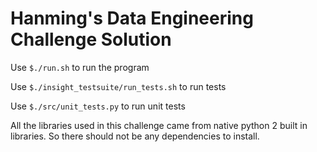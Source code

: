 # Hanming's Data Engineering Challenge Solution

Use ```$./run.sh``` to run the program

Use ```$./insight_testsuite/run_tests.sh``` to run tests

Use ```$./src/unit_tests.py``` to run unit tests

All the libraries used in this challenge came from native python 2 built in libraries. So there should not be any dependencies to install.
